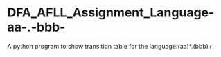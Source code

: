 # DFA_AFLL_Assignment_Language-aa-.-bbb-
A python program to show transition table for the language:(aa)*.(bbb)+
